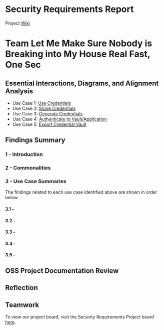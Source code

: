 # Security Requirements Report
Project [Wiki](https://github.com/JCKelley-CYBR/CYBR-8420-SoftwareAssurance/wiki)

# Team Let Me Make Sure Nobody is Breaking into My House Real Fast, One Sec

## Essential Interactions, Diagrams, and Alignment Analysis
- Use Case 1: [Use Credentials](https://github.com/JCKelley-CYBR/CYBR-8420-SoftwareAssurance/blob/main/UseCase/Autotype.md)
- Use Case 2: [Share Credentials](https://github.com/JCKelley-CYBR/CYBR-8420-SoftwareAssurance/blob/main/UseCase/Export_Database_entries.md)
- Use Case 3: [Generate Credentials](https://github.com/JCKelley-CYBR/CYBR-8420-SoftwareAssurance/blob/main/UseCase/HaveIBeenPwned.md)
- Use Case 4: [Authenticate to Vault/Application](https://github.com/JCKelley-CYBR/CYBR-8420-SoftwareAssurance/blob/main/UseCase/KeeShare.md)
- Use Case 5: [Export Credential Vault](https://github.com/JCKelley-CYBR/CYBR-8420-SoftwareAssurance/blob/main/UseCase/Unlocking_DB.md)

## Findings Summary
### 1 - Introduction

### 2 - Commonalities

### 3 - Use Case Summaries
The findings related to each use case identified above are shown in order below.

#### 3.1 - 

#### 3.2 - 

#### 3.3 - 

#### 3.4 - 

#### 3.5 - 


## OSS Project Documentation Review

## Reflection

## Teamwork
To view our project board, visit the Security Requirements Project board [here](https://github.com/users/JCKelley-CYBR/projects/2).
